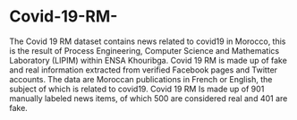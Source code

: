 # Covid-19-RM-
The Covid 19 RM dataset contains news related to covid19 in Morocco, this is the result of Process Engineering, Computer Science and Mathematics Laboratory (LIPIM) within ENSA Khouribga. Covid 19 RM is made up of fake and real information extracted from verified Facebook pages and Twitter accounts. The data are Moroccan publications in French or English, the subject of which is related to covid19. Covid 19 RM Is made up of 901 manually labeled news items, of which 500 are considered real and 401 are fake.
